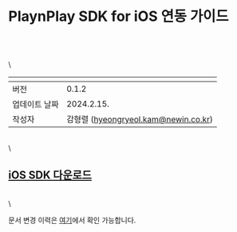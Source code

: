 # PlaynPlay SDK for iOS 연동 가이드

\
\
\
\

| <!-- -->    | <!-- --> |
|-------------|----------|
| 버전     | 0.1.2    |
| 업데이트 날짜 | 2024.2.15. |
| 작성자     | 감형렬 (hyeongryeol.kam@newin.co.kr) |

\
\

## [iOS SDK 다운로드](https://app.playnplay.com/sdks/latest/NPlayerSDKSample-iOS.zip)

\
\

문서 변경 이력은 [여기](./revision_history/home.md)에서 확인 가능합니다.
